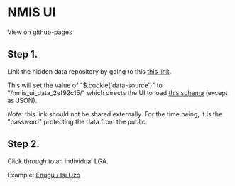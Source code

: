 NMIS UI
=======

View on github-pages

Step 1.
-------
Link the hidden data repository by going to this [this link](http://modilabs.github.com/nmis_ui_/build/#data=/nmis_ui_data_2ef92c15/).

This will set the value of "$.cookie('data-source')" to "/nmis_ui_data_2ef92c15/" which directs the UI to load [this schema](https://github.com/modilabs/nmis_ui_data_2ef92c15/blob/master/schema.yaml) (except as JSON).

*Note*: this link should not be shared externally. For the time being, it is the "password" protecting the data from the public.

Step 2.
-------
Click through to an individual LGA.

Example: [Enugu / Isi Uzo](http://modilabs.github.com/nmis_ui_/build/#/enugu/isi_uzo/)